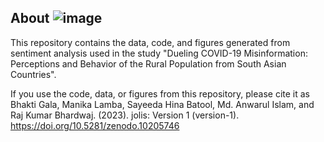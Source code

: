 ## About  ![image](https://github.com/manika-lamba/jolis/assets/67724354/36b79d4a-994d-4755-a1de-c190d927c861)

This repository contains the data, code, and figures generated from sentiment analysis used in the study "Dueling COVID-19 Misinformation: Perceptions and Behavior of the Rural Population from South Asian Countries".

If you use the code, data, or figures from this repository, please cite it as Bhakti Gala, Manika Lamba, Sayeeda Hina Batool, Md. Anwarul Islam, and  Raj Kumar Bhardwaj. (2023). jolis: Version 1 (version-1). https://doi.org/10.5281/zenodo.10205746
